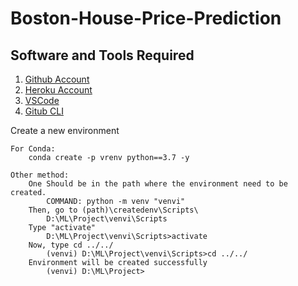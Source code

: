 # Boston-House-Price-Prediction
## Software and Tools Required

1. [Github Account](https://www.github.com)
2. [Heroku Account](https://www.heroku.com)
3. [VSCode](https://www.code.visualstudio.com/)
4. [Gitub CLI](https://cli.github.com/)

Create a new environment
    
    For Conda: 
        conda create -p vrenv python==3.7 -y
    
    Other method:
        One Should be in the path where the environment need to be created.
            COMMAND: python -m venv "venvi"
        Then, go to (path)\createdenv\Scripts\
            D:\ML\Project\venvi\Scripts
        Type "activate"
            D:\ML\Project\venvi\Scripts>activate
        Now, type cd ../../
            (venvi) D:\ML\Project\venvi\Scripts>cd ../../
        Environment will be created successfully
            (venvi) D:\ML\Project>